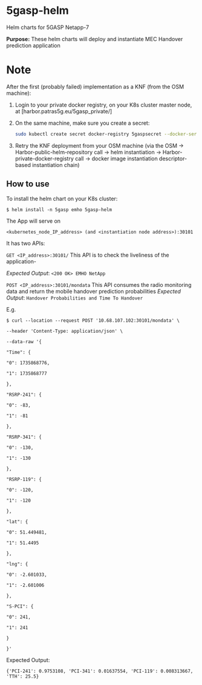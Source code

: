 # 5gasp-helm

Helm charts for 5GASP Netapp-7

**Purpose:** These helm charts will deploy and instantiate MEC Handover prediction application


Note
====

After the first (probably failed) implementation as a KNF (from the OSM machine):

1. Login to your private docker registry, on your K8s cluster master node, at [harbor.patras5g.eu/5gasp_private/]

2. On the same machine, make sure you create a secret:

    ```bash
    sudo kubectl create secret docker-registry 5gaspsecret --docker-server=harbor.patras5g.eu/5gasp_private/ --docker-username=<TESTBED_HARBOR_USERNAME> --docker-password=<TESTBED_HARBOR_PASSWORD> --docker-email=<TESTBED_PROFILE_EMAIL_ADDRESS> -n <osm-deployed-namespace-from-failed-pod>
    ```
3. Retry the KNF deployment from your OSM machine (via the OSM -> Harbor-public-helm-repository call -> helm instantiation -> Harbor-private-docker-registry call -> docker image instantiation descriptor-based instantiation chain)


## How to use
To install the helm chart on your K8s cluster:

    $ helm install -n 5gasp emho 5gasp-helm

The App will serve on 

    <kubernetes_node_IP_address> (and <instantiation node address>):30101


It has two APIs:

`GET <IP_address>:30101/` This API is to check the liveliness of the application-

*Expected Output*: `<200 OK> EMHO NetApp`

  

`POST <IP_address>:30101/mondata` This API consumes the radio monitoring data and return the mobile handover prediction probabilities
*Expected Output*: `Handover Probabilities and Time To Handover`

E.g.



    $ curl --location --request POST '10.68.107.102:30101/mondata' \
    
    --header 'Content-Type: application/json' \
    
    --data-raw '{
    
    "Time": {
    
    "0": 1735868776,
    
    "1": 1735868777
    
    },
    
    "RSRP-241": {
    
    "0": -83,
    
    "1": -81
    
    },
    
    "RSRP-341": {
    
    "0": -130,
    
    "1": -130
    
    },
    
    "RSRP-119": {
    
    "0": -120,
    
    "1": -120
    
    },
    
    "lat": {
    
    "0": 51.449481,
    
    "1": 51.4495
    
    },
    
    "lng": {
    
    "0": -2.601033,
    
    "1": -2.601006
    
    },
    
    "S-PCI": {
    
    "0": 241,
    
    "1": 241
    
    }
    
    }'
Expected Output:

    {'PCI-241': 0.9753108, 'PCI-341': 0.01637554, 'PCI-119': 0.008313667, 'TTH': 25.5}
